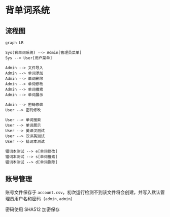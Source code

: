 # 背单词系统

## 流程图

```mermaid
graph LR

Sys(背单词系统) --> Admin[管理员菜单]
Sys --> User[用户菜单]

Admin --> 文件导入
Admin --> 单词添加
Admin --> 单词删除
Admin --> 单词修改
Admin --> 单词搜索
Admin --> 单词展示

Admin --> 密码修改
User --> 密码修改

User --> 单词搜索
User --> 单词展示
User --> 英译汉测试
User --> 汉译英测试
User --> 错词本测试

错词本测试 --> e[单词修改]
错词本测试 --> s[单词搜索]
错词本测试 --> d[单词删除]
```

## 账号管理

账号文件保存于 `account.csv`，初次运行检测不到该文件将会创建，并写入默认管理员用户名和密码（`admin`, `admin`）

密码使用 SHA512 加密保存
